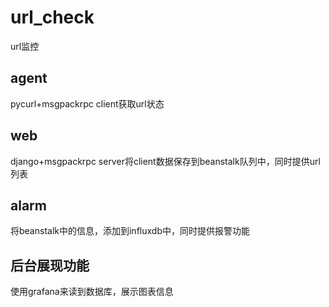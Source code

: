 # url_check
url监控
    
## agent  
pycurl+msgpackrpc client获取url状态     
    
## web    
django+msgpackrpc server将client数据保存到beanstalk队列中，同时提供url列表
    
## alarm    
将beanstalk中的信息，添加到influxdb中，同时提供报警功能    
    
## 后台展现功能    
使用grafana来读到数据库，展示图表信息